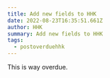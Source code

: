 ```yaml
---
title: Add new fields to HHK
date: 2022-08-23T16:35:51.661Z
author: HHK
summary: Add new fields to HHK
tags:
  - postoverduehhk
---
```

This is way overdue.